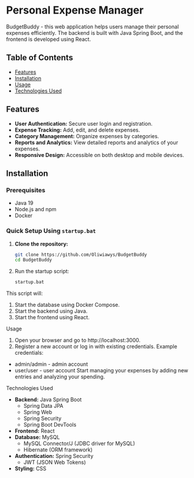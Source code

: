 # Personal Expense Manager

BudgetBuddy - this web application helps users manage their personal expenses efficiently. The backend is built with Java Spring Boot, and the frontend is developed using React.

## Table of Contents
- [Features](#features)
- [Installation](#installation)
- [Usage](#usage)
- [Technologies Used](#technologies-used)

## Features
- **User Authentication:** Secure user login and registration.
- **Expense Tracking:** Add, edit, and delete expenses.
- **Category Management:** Organize expenses by categories.
- **Reports and Analytics:** View detailed reports and analytics of your expenses.
- **Responsive Design:** Accessible on both desktop and mobile devices.

## Installation

### Prerequisites
- Java 19
- Node.js and npm
- Docker

### Quick Setup Using `startup.bat`
1. **Clone the repository:**
   ```bash
   git clone https://github.com/Oliwiawys/BudgetBuddy
   cd BudgetBuddy

2. Run the startup script:
   ```bash
   startup.bat

This script will:
1. Start the database using Docker Compose.
2. Start the backend using Java.
3. Start the frontend using React.

Usage
1. Open your browser and go to http://localhost:3000.
2. Register a new account or log in with existing credentials.
Example credentials:
- admin/admin - admin account
- user/user - user account
Start managing your expenses by adding new entries and analyzing your spending.

Technologies Used
- **Backend:** Java Spring Boot
  - Spring Data JPA
  - Spring Web
  - Spring Security
  - Spring Boot DevTools
- **Frontend:** React
- **Database:** MySQL
  - MySQL Connector/J (JDBC driver for MySQL)
  - Hibernate (ORM framework)
- **Authentication:** Spring Security
  - JWT (JSON Web Tokens)
- **Styling:** CSS
